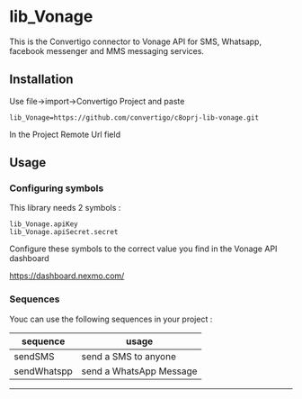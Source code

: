 # lib_Vonage
This is the Convertigo connector to Vonage API for SMS, Whatsapp, facebook messenger and MMS messaging  services.

## Installation
Use file->import->Convertigo Project and paste

```
lib_Vonage=https://github.com/convertigo/c8oprj-lib-vonage.git
```
In the Project Remote Url field

## Usage
### Configuring symbols
This library needs 2 symbols :
```
lib_Vonage.apiKey
lib_Vonage.apiSecret.secret
```
Configure these symbols to the correct value you find in the Vonage API dashboard

https://dashboard.nexmo.com/

### Sequences

Youc can use the following sequences in your project :

sequence | usage
------------| -------
sendSMS     | send a SMS to anyone
sendWhatspp | send a WhatsApp Message
-----------------------------------------


